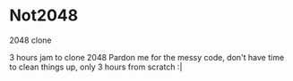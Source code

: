# Not2048
2048 clone

3 hours jam to clone 2048
Pardon me for the messy code, don't have time to clean things up, only 3 hours from scratch :|
